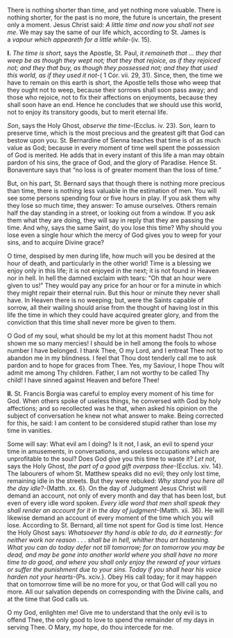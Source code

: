 
There is nothing shorter than time, and yet nothing more valuable. There is nothing shorter, for the past is no more, the future is uncertain, the present only a moment. Jesus Christ said: _A little time and now you shall not see me_. We may say the same of our life which, according to St. James is a _vapour which appeareth for a little while_-(iv. 15).

**I\.** _The time is short_, says the Apostle, St. Paul, _it remaineth that … they that weep be as though they wept not; that they that rejoice, as if they rejoiced not; and they that buy, as though they possessed not; and they that used this world, as if they used it not_-( 1 Cor. vii. 29, 31). Since, then, the time we have to remain on this earth is short, the Apostle tells those who weep that they ought not to weep, because their sorrows shall soon pass away; and those who rejoice, not to fix their affections on enjoyments, because they shall soon have an end. Hence he concludes that we should use this world, not to enjoy its transitory goods, but to merit eternal life.

_Son_, says the Holy Ghost, _observe the time-_(Ecclus. iv. 23). Son, learn to preserve time, which is the most precious and the greatest gift that God can bestow upon you. St. Bernardine of Sienna teaches that time is of as much value as God; because in every moment of time well spent the possession of God is merited. He adds that in every instant of this life a man may obtain pardon of his sins, the grace of God, and the glory of Paradise. Hence St. Bonaventure says that “no loss is of greater moment than the loss of time.”

But, on his part, St. Bernard says that though there is nothing more precious than time, there is nothing less valuable in the estimation of men. You will see some persons spending four or five hours in play. If you ask them why they lose so much time, they answer: To amuse ourselves. Others remain half the day standing in a street, or looking out from a window. If you ask them what they are doing, they will say in reply that they are passing the time. And why, says the same Saint, do you lose this time? Why should you lose even a single hour which the mercy of God gives you to weep for your sins, and to acquire Divine grace?

O time, despised by men during life, how much will you be desired at the hour of death, and particularly in the other world! Time is a blessing we enjoy only in this life; it is not enjoyed in the next; it is not found in Heaven nor in hell. In hell the damned exclaim with tears: “Oh that an hour were given to us!” They would pay any price for an hour or for a minute in which they might repair their eternal ruin. But this hour or minute they never shall have. In Heaven there is no weeping; but, were the Saints capable of sorrow, all their wailing should arise from the thought of having lost in this life the time in which they could have acquired greater glory, and from the conviction that this time shall never more be given to them.

O God of my soul, what should be my lot at this moment hadst Thou not shown me so many mercies! I should be in hell among the fools to whose number I have belonged. I thank Thee, O my Lord, and I entreat Thee not to abandon me in my blindness. I feel that Thou dost tenderly call me to ask pardon and to hope for graces from Thee. Yes, my Saviour, I hope Thou wilt admit me among Thy children. Father, I am not worthy to be called Thy child! I have sinned against Heaven and before Thee!

**II\.** St. Francis Borgia was careful to employ every moment of his time for God. When others spoke of useless things, he conversed with God by holy affections; and so recollected was he that, when asked his opinion on the subject of conversation he knew not what answer to make. Being corrected for this, he said: I am content to be considered stupid rather than lose my time in vanities.

Some will say: What evil am I doing? Is it not, I ask, an evil to spend your time in amusements, in conversations, and useless occupations which are unprofitable to the soul? Does God give you this time to waste it? _Let not_, says the Holy Ghost, _the part of a good gift overpass thee_-(Ecclus. xiv. 14}. The labourers of whom St. Matthew speaks did no evil; they only lost time, remaining idle in the streets. But they were rebuked: _Why stand you here all the day idle?_-(Matth. xx. 6}. On the day of Judgment Jesus Christ will demand an account, not only of every month and day that has been lost, but even of every idle word spoken. _Every idle word that men shall speak they shall render an account for it in the day of judgment_-(Matth. xii. 36}. He will likewise demand an account of every moment of the time which you will lose. According to St. Bernard, all time not spent for God is time lost. Hence the Holy Ghost says: _Whatsoever thy hand is able to do, do it earnestly: for neither work nor reason . . . shall be in hell, whither thou art hastening. What you can do today defer not till tomorrow; for on tomorrow you may be dead, and may be gone into another world where you shall have no more time to do good, and where you shall only enjoy the reward of your virtues or suffer the punishment due to your sins. Today if you shall hear his voice harden not your hearts_-(Ps. xciv.}. Obey His call today; for it may happen that on tomorrow time will be no more for you, or that God will call you no more. All our salvation depends on corresponding with the Divine calls, and at the time that God calls us.

O my God, enlighten me! Give me to understand that the only evil is to offend Thee, the only good to love to spend the remainder of my days in serving Thee. O Mary, my hope, do thou intercede for me.

